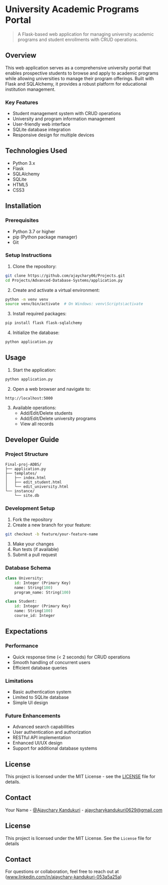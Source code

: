
# University Academic Programs Portal

> A Flask-based web application for managing university academic programs and student enrollments with CRUD operations.

## Overview

This web application serves as a comprehensive university portal that enables prospective students to browse and apply to academic programs while allowing universities to manage their program offerings. Built with Flask and SQLAlchemy, it provides a robust platform for educational institution management.

### Key Features
- Student management system with CRUD operations
- University and program information management
- User-friendly web interface
- SQLite database integration
- Responsive design for multiple devices

## Technologies Used
- Python 3.x
- Flask
- SQLAlchemy
- SQLite
- HTML5
- CSS3

## Installation

### Prerequisites
- Python 3.7 or higher
- pip (Python package manager)
- Git

### Setup Instructions
1. Clone the repository:
```bash
git clone https://github.com/ajaychary06/Projects.git
cd Projects/Advanced-Database-Systems/application.py

```

2. Create and activate a virtual environment:
```bash
python -m venv venv
source venv/bin/activate  # On Windows: venv\Scripts\activate
```

3. Install required packages:
```bash
pip install flask flask-sqlalchemy
```

4. Initialize the database:
```bash
python application.py
```

## Usage

1. Start the application:
```bash
python application.py
```

2. Open a web browser and navigate to:
```
http://localhost:5000
```

3. Available operations:
   - Add/Edit/Delete students
   - Add/Edit/Delete university programs
   - View all records

## Developer Guide

### Project Structure
```
Final-proj-ADBS/
├── application.py
├── templates/
│   ├── index.html
│   ├── edit_student.html
│   └── edit_university.html
└── instance/
    └── site.db
```

### Development Setup
1. Fork the repository
2. Create a new branch for your feature:
```bash
git checkout -b feature/your-feature-name
```
3. Make your changes
4. Run tests (if available)
5. Submit a pull request

### Database Schema
```python
class University:
    id: Integer (Primary Key)
    name: String(100)
    program_name: String(100)

class Student:
    id: Integer (Primary Key)
    name: String(100)
    course_id: Integer
```

## Expectations

### Performance
- Quick response time (< 2 seconds) for CRUD operations
- Smooth handling of concurrent users
- Efficient database queries

### Limitations
- Basic authentication system
- Limited to SQLite database
- Simple UI design

### Future Enhancements
- Advanced search capabilities
- User authentication and authorization
- RESTful API implementation
- Enhanced UI/UX design
- Support for additional database systems






## License

This project is licensed under the MIT License - see the [LICENSE](https://github.com/ajaychary06/Projects/blob/main/LICENSE) file for details.


## Contact

Your Name - [@Ajaychary Kandukuri](www.linkedin.com/in/ajaychary-kandukuri-053a5a25a) - ajaycharykandukuri0629@gmail.com

## License

This project is licensed under the MIT License. See the ```License``` file for details

## Contact

For questions or collaboration, feel free to reach out at (www.linkedin.com/in/ajaychary-kandukuri-053a5a25a)
